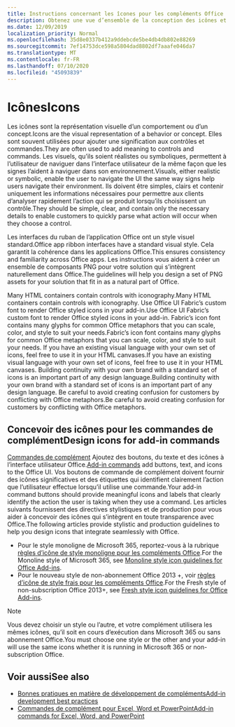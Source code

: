 ```yaml
---
title: Instructions concernant les îcones pour les compléments Office
description: Obtenez une vue d’ensemble de la conception des icônes et des styles de conception frais et monolignes pour les commandes de complément.
ms.date: 12/09/2019
localization_priority: Normal
ms.openlocfilehash: 35d8e0337b412a9ddebcde5be4db4db802e88269
ms.sourcegitcommit: 7ef14753dce598a5804dad8802df7aaafe046da7
ms.translationtype: MT
ms.contentlocale: fr-FR
ms.lasthandoff: 07/10/2020
ms.locfileid: "45093839"
---
```

# <a name="icons"></a><span data-ttu-id="515b8-103">Icônes</span><span class="sxs-lookup"><span data-stu-id="515b8-103">Icons</span></span>

<span data-ttu-id="515b8-104">Les icônes sont la représentation visuelle d’un comportement ou d’un concept.</span><span class="sxs-lookup"><span data-stu-id="515b8-104">Icons are the visual representation of a behavior or concept.</span></span> <span data-ttu-id="515b8-105">Elles sont souvent utilisées pour ajouter une signification aux contrôles et commandes.</span><span class="sxs-lookup"><span data-stu-id="515b8-105">They are often used to add meaning to controls and commands.</span></span> <span data-ttu-id="515b8-106">Les visuels, qu’ils soient réalistes ou symboliques, permettent à l’utilisateur de naviguer dans l’interface utilisateur de la même façon que les signes l’aident à naviguer dans son environnement.</span><span class="sxs-lookup"><span data-stu-id="515b8-106">Visuals, either realistic or symbolic, enable the user to navigate the UI the same way signs help users navigate their environment.</span></span> <span data-ttu-id="515b8-107">Ils doivent être simples, clairs et contenir uniquement les informations nécessaires pour permettre aux clients d’analyser rapidement l’action qui se produit lorsqu’ils choisissent un contrôle.</span><span class="sxs-lookup"><span data-stu-id="515b8-107">They should be simple, clear, and contain only the necessary details to enable customers to quickly parse what action will occur when they choose a control.</span></span>

<span data-ttu-id="515b8-108">Les interfaces du ruban de l’application Office ont un style visuel standard.</span><span class="sxs-lookup"><span data-stu-id="515b8-108">Office app ribbon interfaces have a standard visual style.</span></span> <span data-ttu-id="515b8-109">Cela garantit la cohérence dans les applications Office.</span><span class="sxs-lookup"><span data-stu-id="515b8-109">This ensures consistency and familiarity across Office apps.</span></span> <span data-ttu-id="515b8-110">Les instructions vous aident à créer un ensemble de composants PNG pour votre solution qui s’intègrent naturellement dans Office.</span><span class="sxs-lookup"><span data-stu-id="515b8-110">The guidelines will help you design a set of PNG assets for your solution that fit in as a natural part of Office.</span></span>

<span data-ttu-id="515b8-111">Many HTML containers contain controls with iconography.</span><span class="sxs-lookup"><span data-stu-id="515b8-111">Many HTML containers contain controls with iconography.</span></span> <span data-ttu-id="515b8-112">Use Office UI Fabric’s custom font to render Office styled icons in your add-in.</span><span class="sxs-lookup"><span data-stu-id="515b8-112">Use Office UI Fabric’s custom font to render Office styled icons in your add-in.</span></span> <span data-ttu-id="515b8-113">Fabric’s icon font contains many glyphs for common Office metaphors that you can scale, color, and style to suit your needs.</span><span class="sxs-lookup"><span data-stu-id="515b8-113">Fabric’s icon font contains many glyphs for common Office metaphors that you can scale, color, and style to suit your needs.</span></span> <span data-ttu-id="515b8-114">If you have an existing visual language with your own set of icons, feel free to use it in your HTML canvases.</span><span class="sxs-lookup"><span data-stu-id="515b8-114">If you have an existing visual language with your own set of icons, feel free to use it in your HTML canvases.</span></span> <span data-ttu-id="515b8-115">Building continuity with your own brand with a standard set of icons is an important part of any design language.</span><span class="sxs-lookup"><span data-stu-id="515b8-115">Building continuity with your own brand with a standard set of icons is an important part of any design language.</span></span> <span data-ttu-id="515b8-116">Be careful to avoid creating confusion for customers by conflicting with Office metaphors.</span><span class="sxs-lookup"><span data-stu-id="515b8-116">Be careful to avoid creating confusion for customers by conflicting with Office metaphors.</span></span>

## <a name="design-icons-for-add-in-commands"></a><span data-ttu-id="515b8-117">Concevoir des icônes pour les commandes de complément</span><span class="sxs-lookup"><span data-stu-id="515b8-117">Design icons for add-in commands</span></span>

<span data-ttu-id="515b8-118">[Commandes de complément](add-in-commands.md) Ajoutez des boutons, du texte et des icônes à l’interface utilisateur Office.</span><span class="sxs-lookup"><span data-stu-id="515b8-118">[Add-in commands](add-in-commands.md) add buttons, text, and icons to the Office UI.</span></span> <span data-ttu-id="515b8-119">Vos boutons de commande de complément doivent fournir des icônes significatives et des étiquettes qui identifient clairement l’action que l’utilisateur effectue lorsqu’il utilise une commande.</span><span class="sxs-lookup"><span data-stu-id="515b8-119">Your add-in command buttons should provide meaningful icons and labels that clearly identify the action the user is taking when they use a command.</span></span> <span data-ttu-id="515b8-120">Les articles suivants fournissent des directives stylistiques et de production pour vous aider à concevoir des icônes qui s’intègrent en toute transparence avec Office.</span><span class="sxs-lookup"><span data-stu-id="515b8-120">The following articles provide stylistic and production guidelines to help you design icons that integrate seamlessly with Office.</span></span>

- <span data-ttu-id="515b8-121">Pour le style monoligne de Microsoft 365, reportez-vous à la rubrique [règles d’icône de style monoligne pour les compléments Office](add-in-icons-monoline.md).</span><span class="sxs-lookup"><span data-stu-id="515b8-121">For the Monoline style of Microsoft 365, see [Monoline style icon guidelines for Office Add-ins](add-in-icons-monoline.md).</span></span>
- <span data-ttu-id="515b8-122">Pour le nouveau style de non-abonnement Office 2013 +, voir [règles d’icône de style frais pour les compléments Office](add-in-icons-fresh.md).</span><span class="sxs-lookup"><span data-stu-id="515b8-122">For the Fresh style of non-subscription Office 2013+, see [Fresh style icon guidelines for Office Add-ins](add-in-icons-fresh.md).</span></span>

> [!NOTE]
> <span data-ttu-id="515b8-123">Vous devez choisir un style ou l’autre, et votre complément utilisera les mêmes icônes, qu’il soit en cours d’exécution dans Microsoft 365 ou sans abonnement Office.</span><span class="sxs-lookup"><span data-stu-id="515b8-123">You must choose one style or the other and your add-in will use the same icons whether it is running in Microsoft 365 or non-subscription Office.</span></span>

## <a name="see-also"></a><span data-ttu-id="515b8-124">Voir aussi</span><span class="sxs-lookup"><span data-stu-id="515b8-124">See also</span></span>

- [<span data-ttu-id="515b8-125">Bonnes pratiques en matière de développement de compléments</span><span class="sxs-lookup"><span data-stu-id="515b8-125">Add-in development best practices</span></span>](../concepts/add-in-development-best-practices.md)
- [<span data-ttu-id="515b8-126">Commandes de complément pour Excel, Word et PowerPoint</span><span class="sxs-lookup"><span data-stu-id="515b8-126">Add-in commands for Excel, Word, and PowerPoint</span></span>](../design/add-in-commands.md)
